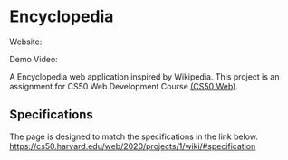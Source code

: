 # Encyclopedia

Website: <heroku>

Demo Video: 

A Encyclopedia web application inspired by Wikipedia.
This project is an assignment for CS50 Web Development Course [(CS50 Web)](https://cs50.harvard.edu/web/2020/).

## Specifications
The page is designed to match the specifications in the link below.
https://cs50.harvard.edu/web/2020/projects/1/wiki/#specification

